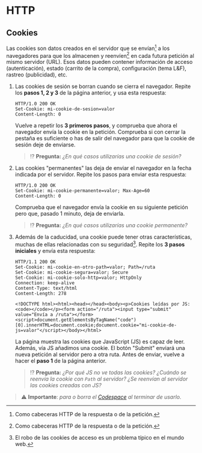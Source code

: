 # HTTP
## Cookies

Las cookies son datos creados en el servidor que se envían[^1] a los navegadores para que los almacenen y reenvíen[^1] en cada futura petición al mismo servidor (URL). Esos datos pueden contener información de acceso (autenticación), estado (carrito de la compra), configuración (tema L&F), rastreo (publicidad), etc.

1. Las cookies de sesión se borran cuando se cierra el navegador. Repite los **pasos 1, 2 y 3** de la página anterior, y usa esta respuesta:
   ```http
   HTTP/1.0 200 OK
   Set-Cookie: mi-cookie-de-sesion=valor
   Content-Length: 0

   ```
   Vuelve a repetir los **3 primeros pasos**, y comprueba que ahora el navegador envía la cookie en la petición. Comprueba si con cerrar la pestaña es suficiente o has de salir del navegador para que la cookie de sesión deje de enviarse.

   > ⁉️ **Pregunta:** _¿En qué casos utilizarías una cookie de sesión?_

1. Las cookies "permanentes" las deja de enviar el navegador en la fecha indicada por el servidor. Repite los pasos para enviar esta respuesta:
   ```http
   HTTP/1.0 200 OK
   Set-Cookie: mi-cookie-permanente=valor; Max-Age=60
   Content-Length: 0

   ```
   Comprueba que el navegador envía la cookie en su siguiente petición pero que, pasado 1 minuto, deja de enviarla.

   > ⁉️ **Pregunta:** _¿En qué casos utilizarías una cookie permanente?_

1. Además de la caducidad, una cookie puede tener otras características, muchas de ellas relacionadas con su seguridad[^2]. Repite los **3 pasos iniciales** y envía esta respuesta:
   ```http
   HTTP/1.1 200 OK
   Set-Cookie: mi-cookie-en-otro-path=valor; Path=/ruta
   Set-Cookie: mi-cookie-segura=valor; Secure
   Set-Cookie: mi-cookie-solo-http=valor; HttpOnly
   Connection: keep-alive
   Content-Type: text/html
   Content-Length: 278

   <!DOCTYPE html><html><head></head><body><p>Cookies leídas por JS: <code></code></p><form action="/ruta"><input type="submit" value="Envía a /ruta"></form><script>document.getElementsByTagName("code")[0].innerHTML=document.cookie;document.cookie="mi-cookie-de-js=valor"</script></body></html>

   ```
   La página muestra las cookies que JavaScript (JS) es capaz de leer. Además, vía JS añadimos una cookie. El botón "Submit" enviará una nueva petición al servidor pero a otra ruta. Antes de enviar, vuelve a hacer el **paso 1** de la página anterior.

   > ⁉️ **Pregunta:** _¿Por qué JS no ve todas las cookies? ¿Cuándo se reenvía la cookie con `Path` al servidor? ¿Se reenvían al servidor las cookies creadas con JS?_

> ⚠️ **Importante**: _para o borra el [Codespace](https://github.com/codespaces) al terminar de usarlo._

[^1]: Como cabeceras HTTP de la respuesta o de la petición.

[^2]: El robo de las cookies de acceso es un problema típico en el mundo web.